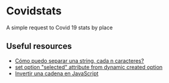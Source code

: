 # Covidstats
A simple request to Covid 19 stats by place

## Useful resources
- [Cómo puedo separar una string, cada n caracteres?](https://es.stackoverflow.com/questions/140382/c%C3%B3mo-puedo-separar-una-string-cada-n-caracteres/140399)
- [set option "selected" attribute from dynamic created option](https://stackoverflow.com/questions/4590311/set-option-selected-attribute-from-dynamic-created-option)
- [Invertir una cadena en JavaScript](https://www.delftstack.com/es/howto/javascript/reverse-string-javascript/)
